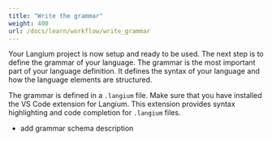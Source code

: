 ```yaml
---
title: "Write the grammar"
weight: 400
url: /docs/learn/workflow/write_grammar
---
```

Your Langium project is now setup and ready to be used. The next step is to define the grammar of your language. The grammar is the most important part of your language definition. It defines the syntax of your language and how the language elements are structured.

The grammar is defined in a `.langium` file. Make sure that you have installed the VS Code extension for Langium. This extension provides syntax highlighting and code completion for `.langium` files.

- add grammar schema description
